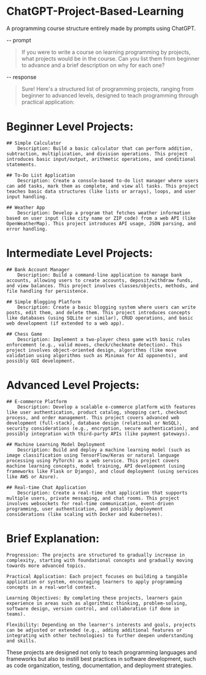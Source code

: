 # ChatGPT-Project-Based-Learning
A programming course structure entirely made by prompts using ChatGPT.

-- prompt
> If you were to write a course on learning programming by projects, what projects would be in the course. Can you list them from beginner to advance and a brief description on why for each one?

-- response
>Sure! Here's a structured list of programming projects, ranging from beginner to advanced levels, designed to teach programming through practical application:
# Beginner Level Projects:

    ## Simple Calculator
        Description: Build a basic calculator that can perform addition, subtraction, multiplication, and division operations. This project introduces basic input/output, arithmetic operations, and conditional statements.

    ## To-Do List Application
        Description: Create a console-based to-do list manager where users can add tasks, mark them as complete, and view all tasks. This project teaches basic data structures (like lists or arrays), loops, and user input handling.

    ## Weather App
        Description: Develop a program that fetches weather information based on user input (like city name or ZIP code) from a web API (like OpenWeatherMap). This project introduces API usage, JSON parsing, and error handling.

# Intermediate Level Projects:

    ## Bank Account Manager
        Description: Build a command-line application to manage bank accounts, allowing users to create accounts, deposit/withdraw funds, and view balances. This project involves classes/objects, methods, and file handling for persistence.

    ## Simple Blogging Platform
        Description: Create a basic blogging system where users can write posts, edit them, and delete them. This project introduces concepts like databases (using SQLite or similar), CRUD operations, and basic web development (if extended to a web app).

    ## Chess Game
        Description: Implement a two-player chess game with basic rules enforcement (e.g., valid moves, check/checkmate detection). This project involves object-oriented design, algorithms (like move validation using algorithms such as Minimax for AI opponents), and possibly GUI development.

# Advanced Level Projects:

    ## E-commerce Platform
        Description: Develop a scalable e-commerce platform with features like user authentication, product catalog, shopping cart, checkout process, and order management. This project covers advanced web development (full-stack), database design (relational or NoSQL), security considerations (e.g., encryption, secure authentication), and possibly integration with third-party APIs (like payment gateways).

    ## Machine Learning Model Deployment
        Description: Build and deploy a machine learning model (such as image classification using TensorFlow/Keras or natural language processing using PyTorch) as a web service. This project covers machine learning concepts, model training, API development (using frameworks like Flask or Django), and cloud deployment (using services like AWS or Azure).

    ## Real-time Chat Application
        Description: Create a real-time chat application that supports multiple users, private messaging, and chat rooms. This project involves websockets for real-time communication, event-driven programming, user authentication, and possibly deployment considerations (like scaling with Docker and Kubernetes).

# Brief Explanation:

    Progression: The projects are structured to gradually increase in complexity, starting with foundational concepts and gradually moving towards more advanced topics.

    Practical Application: Each project focuses on building a tangible application or system, encouraging learners to apply programming concepts in a real-world context.

    Learning Objectives: By completing these projects, learners gain experience in areas such as algorithmic thinking, problem-solving, software design, version control, and collaboration (if done in teams).

    Flexibility: Depending on the learner's interests and goals, projects can be adjusted or extended (e.g., adding additional features or integrating with other technologies) to further deepen understanding and skills.

These projects are designed not only to teach programming languages and frameworks but also to instill best practices in software development, such as code organization, testing, documentation, and deployment strategies.
